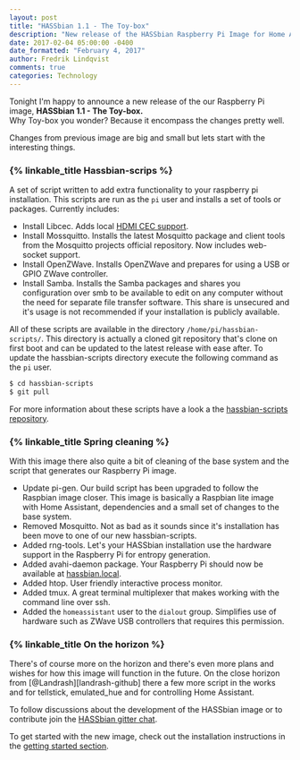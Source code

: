 ```yaml
---
layout: post
title: "HASSbian 1.1 - The Toy-box"
description: "New release of the HASSbian Raspberry Pi Image for Home Assistant"
date: 2017-02-04 05:00:00 -0400
date_formatted: "February 4, 2017"
author: Fredrik Lindqvist
comments: true
categories: Technology
---
```


Tonight I'm happy to announce a new release of the our Raspberry Pi image, **HASSbian 1.1 - The Toy-box.**  
Why Toy-box you wonder? Because it encompass the changes pretty well.

Changes from previous image are big and small but lets start with the interesting things.

### {% linkable_title Hassbian-scrips %}
A set of script written to add extra functionality to your raspberry pi installation. 
This scripts are run as the `pi` user and installs a set of tools or packages.
Currently includes:
 - Install Libcec. Adds local [HDMI CEC support][cec].
 - Install Mossquitto. Installs the latest Mosquitto package and client tools from the Mosquitto projects official repository. Now includes web-socket support.
 - Install OpenZWave. Installs OpenZWave and prepares for using a USB or GPIO ZWave controller.
 - Install Samba. Installs the Samba packages and shares you configuration over smb to be available to edit on any computer without the need for separate file transfer software. This share is unsecured and it's usage is not recommended if your installation is publicly available.

All of these scripts are available in the directory `/home/pi/hassbian-scripts/`. This directory is actually a cloned git repository that's clone on first boot and can be updated to the latest release with ease after.
To update the hassbian-scripts directory execute the following command as the `pi` user.
```bash
$ cd hassbian-scripts
$ git pull
```
For more information about these scripts have a look a the [hassbian-scripts repository][hassbian-repo]. 

### {% linkable_title Spring cleaning %}
With this image there also quite a bit of cleaning of the base system and the script that generates our Raspberry Pi image.
 - Update pi-gen. Our build script has been upgraded to follow the Raspbian image closer. This image is basically a Raspbian lite image with Home Assistant, dependencies and a small set of changes to the base system.
 - Removed Mosquitto. Not as bad as it sounds since it's installation has been move to one of our new hassbian-scripts.
 - Added rng-tools. Let's your HASSbian installation use the hardware support in the Raspberry Pi for entropy generation.
 - Added avahi-daemon package. Your Raspberry Pi should now be available at [hassbian.local][hassbian-avahi]. 
 - Added htop. User friendly interactive process monitor.
 - Added tmux. A great terminal multiplexer that makes working with the command line over ssh.
 - Added the `homeassistant` user to the `dialout` group. Simplifies use of hardware such as ZWave USB controllers that requires this permission.
 
 ### {% linkable_title On the horizon %}
 There's of course more on the horizon and there's even more plans and wishes for how this image will function in the future.
 On the close horizon from [@Landrash][landrash-github] there a few more script in the works and for tellstick, emulated_hue and for controlling Home Assistant.

 To follow discussions about the development of the HASSbian image or to contribute join the [HASSbian gitter chat][hassbian-gitter].
 
 To get started with the new image, check out the installation instructions in the [getting started section][gs-image].
 
[cec]: /components/hdmi_cec/
[hassbian-repo]: https://github.com/home-assistant/hassbian-scripts
[hassbian-avahi]: hassbian.local
[hassbian-gitter]: https://gitter.im/home-assistant/hassbian
[landarsh-github]: https://github.com/Landrash
[gs-image]: /getting-started/installation-raspberry-pi-image/
